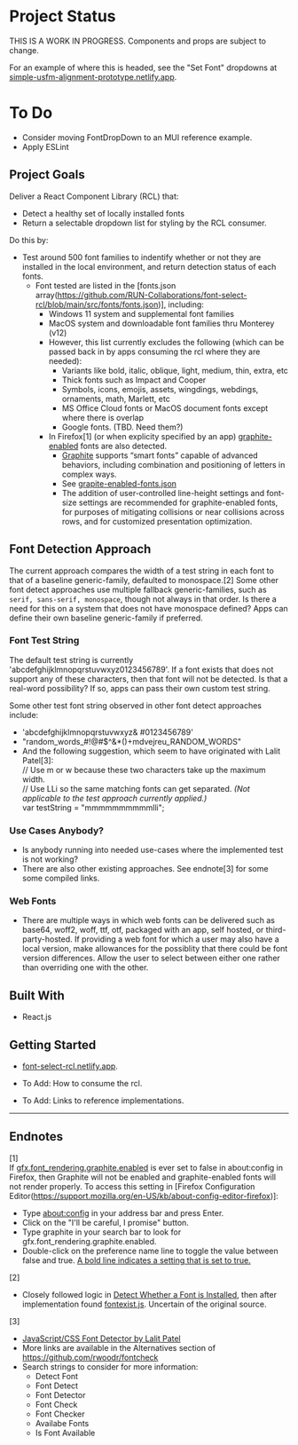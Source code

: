 # Project Status
THIS IS A WORK IN PROGRESS. Components and props are subject to change.

For an example of where this is headed, see the "Set Font" dropdowns at [simple-usfm-alignment-prototype.netlify.app](https://simple-usfm-alignment-prototype.netlify.app/).

# To Do
 * Consider moving FontDropDown to an MUI reference example.
 * Apply ESLint

## Project Goals
Deliver a React Component Library (RCL) that:
 * Detect a healthy set of locally installed fonts
 * Return a selectable dropdown list for styling by the RCL consumer.

Do this by:
 * Test around 500 font families to indentify whether or not they are installed in the local environment, and return detection status of each fonts.
    * Font tested are listed in the [fonts.json array(https://github.com/RUN-Collaborations/font-select-rcl/blob/main/src/fonts/fonts.json)], including:
      * Windows 11 system and supplemental font families
      * MacOS system and downloadable font families thru Monterey (v12)
      * However, this list currently excludes the following (which can be passed back in by apps consuming the rcl where they are needed):
         * Variants like bold, italic, oblique, light, medium, thin, extra, etc
         * Thick fonts such as Impact and Cooper
         * Symbols, icons, emojis, assets, wingdings, webdings, ornaments, math, Marlett, etc
         * MS Office Cloud fonts or MacOS document fonts except where there is overlap
         * Google fonts. (TBD. Need them?)
      * In Firefox[1] (or when explicity specified by an app) [graphite-enabled](https://software.sil.org/fonts/) fonts are also detected.
         * [Graphite](https://scripts.sil.org/cms/scripts/page.php?site_id=projects&item_id=graphite_about) supports “smart fonts” capable of advanced behaviors, including combination and positioning of letters in complex ways.
         * See [grapite-enabled-fonts.json](https://github.com/RUN-Collaborations/font-select-rcl/blob/main/src/fonts/graphite-enabled-fonts.json)
         * The addition of user-controlled line-height settings and font-size settings are recommended for graphite-enabled fonts, for purposes of mitigating collisions or near collisions across rows, and for customized presentation optimization.

## Font Detection Approach
The current approach compares the width of a test string in each font to that of a baseline generic-family, defaulted to monospace.[2] Some other font detect approaches use multiple fallback generic-families, such as `serif, sans-serif, monospace`, though not always in that order. Is there a need for this on a system that does not have monospace defined? Apps can define their own baseline generic-family if preferred.

### Font Test String
The default test string is currently 'abcdefghijklmnopqrstuvwxyz0123456789'. If a font exists that does not support any of these characters, then that font will not be detected. Is that a real-word possibility? If so, apps can pass their own custom test string.

Some other test font string observed in other font detect approaches include:
 * 'abcdefghijklmnopqrstuvwxyz& #0123456789'
 * "random_words_#!@#$^&*()+mdvejreu_RANDOM_WORDS"
 * And the following suggestion, which seem to have originated with Lalit Patel[3]:  
    // Use m or w because these two characters take up the maximum width.  
    // Use LLi so the same matching fonts can get separated. *(Not applicable to the test approach currently applied.)*  
    var testString = "mmmmmmmmmmlli";  

### Use Cases Anybody?
 * Is anybody running into needed use-cases where the implemented test is not working?
 * There are also other existing approaches. See endnote[3] for some some compiled links.

### Web Fonts
 * There are multiple ways in which web fonts can be delivered such as base64, woff2, woff, ttf, otf, packaged with an app, self hosted, or third-party-hosted. If providing a web font for which a user may also have a local version, make allowances for the possiblity that there could be font version differences. Allow the user to select between either one rather than overriding one with the other.

## Built With

 * React.js

## Getting Started

 * [font-select-rcl.netlify.app](https://font-select-rcl.netlify.app/).

 * To Add: How to consume the rcl.

 * To Add: Links to reference implementations.
___

## Endnotes
[1]  
If [gfx.font_rendering.graphite.enabled](https://silnrsi.github.io/FDBP/en-US/Browsers%20as%20a%20font%20test%20platform.html) is ever set to false in about:config in Firefox, then Graphite will not be enabled and graphite-enabled fonts will not render properly. To access this setting in [Firefox Configuration Editor(https://support.mozilla.org/en-US/kb/about-config-editor-firefox)]:
* Type [about:config](about:config) in your address bar and press Enter.
* Click on the "I'll be careful, I promise" button.
* Type graphite in your search bar to look for gfx.font_rendering.graphite.enabled.
* Double-click on the preference name line to toggle the value between false and true. [A bold line indicates a setting that is set to true.](https://support.mozilla.org/en-US/kb/about-config-editor-firefox)

[2]  
* Closely followed logic in [Detect Whether a Font is Installed](https://www.kirupa.com/html5/detect_whether_font_is_installed.htm), then after implementation found [fontexist.js](https://gist.github.com/alloyking/4154494). Uncertain of the original source.

[3]  
* [JavaScript/CSS Font Detector by Lalit Patel](https://gist.github.com/szepeviktor/d28dfcfc889fe61763f3)
* More links are available in the Alternatives section of https://github.com/rwoodr/fontcheck
* Search strings to consider for more information:
   * Detect Font
   * Font Detect
   * Font Detector
   * Font Check
   * Font Checker
   * Availabe Fonts
   * Is Font Available
